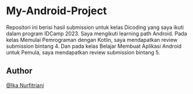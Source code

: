 # My-Android-Project
Repositori ini berisi hasil submission untuk kelas Dicoding yang saya ikuti dalam program IDCamp 2023. Saya mengikuti learning path Android. Pada kelas Memulai Pemrograman dengan Kotlin, saya mendapatkan review submission bintang 4. Dan pada kelas Belajar Membuat Aplikasi Android untuk Pemula, saya mendapatkan review submission bintang 5. 

## Author
[@Ika Nurfitriani](https://github.com/ikanurfitriani)
